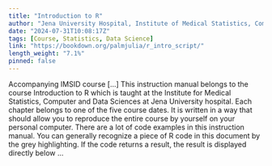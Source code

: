 ```yaml
---
title: "Introduction to R"
author: "Jena University Hospital, Institute of Medical Statistics, Computer and Data Sciences, Julia Palm (julia.palm@med.uni-jena.de)"
date: "2024-07-31T10:08:17Z"
tags: [Course, Statistics, Data Science]
link: "https://bookdown.org/palmjulia/r_intro_script/"
length_weight: "7.1%"
pinned: false
---
```


Accompanying IMSID course [...] This instruction manual belongs to the course Introduction to R which is taught at the Institute for Medical Statistics, Computer and Data Sciences at Jena University hospital. Each chapter belongs to one of the five course dates. It is written in a way that should allow you to reproduce the entire course by yourself on your personal computer. There are a lot of code examples in this instruction manual. You can generally recognize a piece of R code in this document by the grey highlighting. If the code returns a result, the result is displayed directly below ...
